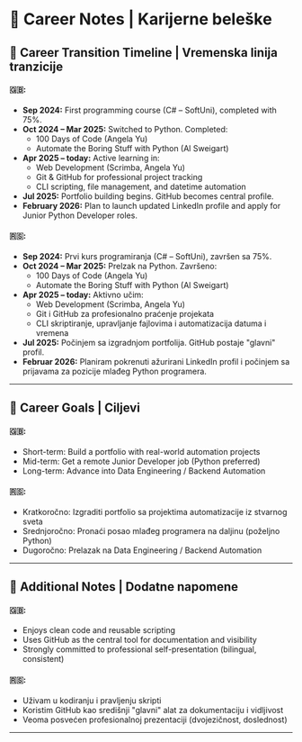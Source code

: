 # 📘 Career Notes | Karijerne beleške

## 🧭 Career Transition Timeline | Vremenska linija tranzicije

#### 🇬🇧:

- **Sep 2024:** First programming course (C# – SoftUni), completed with 75%.
- **Oct 2024 – Mar 2025:** Switched to Python. Completed:
  - 100 Days of Code (Angela Yu)
  - Automate the Boring Stuff with Python (Al Sweigart)
- **Apr 2025 – today:** Active learning in:
  - Web Development (Scrimba, Angela Yu)
  - Git & GitHub for professional project tracking
  - CLI scripting, file management, and datetime automation
- **Jul 2025:** Portfolio building begins. GitHub becomes central profile.
- **February 2026:** Plan to launch updated LinkedIn profile and apply for Junior Python Developer roles.

#### 🇷🇸:

- **Sep 2024:** Prvi kurs programiranja (C# – SoftUni), završen sa 75%.
- **Oct 2024 – Mar 2025:** Prelzak na Python. Završeno:
  - 100 Days of Code (Angela Yu)
  - Automate the Boring Stuff with Python (Al Sweigart)
- **Apr 2025 – today:** Aktivno učim:
  - Web Development (Scrimba, Angela Yu)
  - Git i GitHub za profesionalno praćenje projekata
  - CLI skriptiranje, upravljanje fajlovima i automatizacija datuma i vremena
- **Jul 2025:** Počinjem sa izgradnjom portfolija. GitHub postaje "glavni" profil.
- **Februar 2026:** Planiram pokrenuti ažurirani LinkedIn profil i počinjem sa prijavama za pozicije mlađeg Python programera.

---

## 🎯 Career Goals | Ciljevi

#### 🇬🇧:

- Short-term: Build a portfolio with real-world automation projects
- Mid-term: Get a remote Junior Developer job (Python preferred)
- Long-term: Advance into Data Engineering / Backend Automation

#### 🇷🇸:

- Kratkoročno: Izgraditi portfolio sa projektima automatizacije iz stvarnog sveta
- Srednjoročno: Pronaći posao mlađeg programera na daljinu (poželjno Python)
- Dugoročno: Prelazak na Data Engineering / Backend Automation

---

## 📍 Additional Notes | Dodatne napomene

#### 🇬🇧:

- Enjoys clean code and reusable scripting
- Uses GitHub as the central tool for documentation and visibility
- Strongly committed to professional self-presentation (bilingual, consistent)

#### 🇷🇸:

- Uživam u kodiranju i pravljenju skripti
- Koristim GitHub kao središnji "glavni" alat za dokumentaciju i vidljivost
- Veoma posvećen profesionalnoj prezentaciji (dvojezičnost, doslednost)

---
